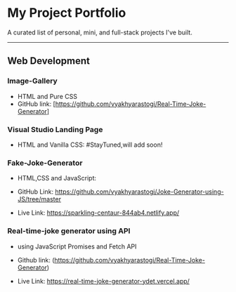 # My Project Portfolio

A curated list of personal, mini, and full-stack projects I've built.

---

## Web Development

  ### Image-Gallery
  - HTML and Pure CSS
  - GitHub link:
    [https://github.com/vyakhyarastogi/Real-Time-Joke-Generator]

 ### Visual Studio Landing Page
-  HTML and Vanilla CSS: #StayTuned,will add soon!

 ### Fake-Joke-Generator
  
  - HTML,CSS and JavaScript:
  
  - GitHub Link:
  https://github.com/vyakhyarastogi/Joke-Generator-using-JS/tree/master
  
  - Live Link:
  https://sparkling-centaur-844ab4.netlify.app/

 ### Real-time-joke generator using API
- using JavaScript Promises and Fetch API
- Github link:
 (https://github.com/vyakhyarastogi/Real-Time-Joke-Generator)

- Live Link:
  https://real-time-joke-generator-ydet.vercel.app/
